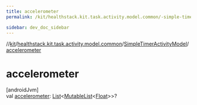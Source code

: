 ```yaml
---
title: accelerometer
permalink: /kit/healthstack.kit.task.activity.model.common/-simple-timer-activity-model/accelerometer.html

sidebar: dev_doc_sidebar
---
```

//[kit](../../../index.html)/[healthstack.kit.task.activity.model.common](../index.html)/[SimpleTimerActivityModel](index.html)/[accelerometer](accelerometer.html)



# accelerometer



[androidJvm]\
val [accelerometer](accelerometer.html): [List](https://kotlinlang.org/api/latest/jvm/stdlib/kotlin.collections/-list/index.html)&lt;[MutableList](https://kotlinlang.org/api/latest/jvm/stdlib/kotlin.collections/-mutable-list/index.html)&lt;[Float](https://kotlinlang.org/api/latest/jvm/stdlib/kotlin/-float/index.html)&gt;&gt;?




